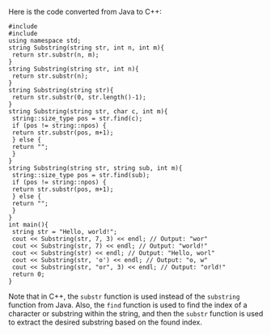 Here is the code converted from Java to C++:
```
#include 
#include 
using namespace std;
string Substring(string str, int n, int m){
 return str.substr(n, m);
}
string Substring(string str, int n){
 return str.substr(n);
}
string Substring(string str){
 return str.substr(0, str.length()-1);
}
string Substring(string str, char c, int m){
 string::size_type pos = str.find(c);
 if (pos != string::npos) {
 return str.substr(pos, m+1);
 } else {
 return "";
 }
}
string Substring(string str, string sub, int m){
 string::size_type pos = str.find(sub);
 if (pos != string::npos) {
 return str.substr(pos, m+1);
 } else {
 return "";
 }
}
int main(){
 string str = "Hello, world!";
 cout << Substring(str, 7, 3) << endl; // Output: "wor"
 cout << Substring(str, 7) << endl; // Output: "world!"
 cout << Substring(str) << endl; // Output: "Hello, worl"
 cout << Substring(str, 'o') << endl; // Output: "o, w"
 cout << Substring(str, "or", 3) << endl; // Output: "orld!"
 return 0;
}
```
Note that in C++, the `substr` function is used instead of the `substring` function from Java. Also, the `find` function is used to find the index of a character or substring within the string, and then the `substr` function is used to extract the desired substring based on the found index.

